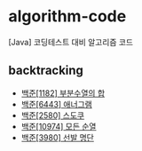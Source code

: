 # algorithm-code                    
[Java] 코딩테스트 대비 알고리즘 코드                         
## backtracking                    
* [백준[1182] 부분수열의 합](https://hungseong.tistory.com/50)                        
* [백준[6443] 애너그램](https://hungseong.tistory.com/51)                     
* [백준[2580] 스도쿠](https://hungseong.tistory.com/52)                    
* [백준[10974] 모든 순열](https://hungseong.tistory.com/53)                       
* [백준[3980] 선발 명단](https://hungseong.tistory.com/55)                                         
